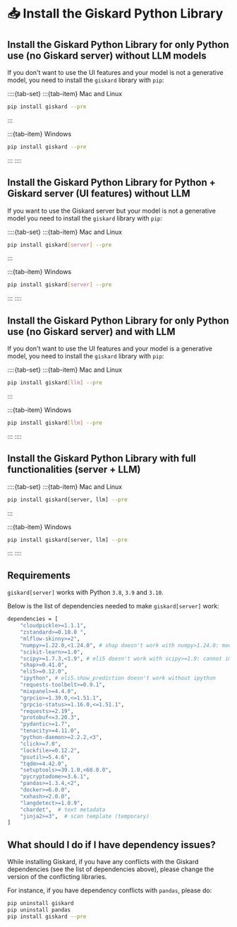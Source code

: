 # 📥 Install the Giskard Python Library

## Install the Giskard Python Library for only Python use (no Giskard server) without LLM models

If you don't want to use the UI features and your model is not a generative model, you need to install the `giskard` library with `pip`:

::::{tab-set}
:::{tab-item} Mac and Linux

```sh
pip install giskard --pre
```

:::

:::{tab-item} Windows

```sh
pip install giskard --pre
```

:::
::::

## Install the Giskard Python Library for Python + Giskard server (UI features) without LLM

If you want to use the Giskard server but your model is not a generative model you need to install the `giskard` library with `pip`:

::::{tab-set}
:::{tab-item} Mac and Linux

```sh
pip install giskard[server] --pre
```

:::

:::{tab-item} Windows

```sh
pip install giskard[server] --pre
```

:::
::::


## Install the Giskard Python Library for only Python use (no Giskard server) and with LLM

If you don't want to use the UI features and your model is a generative model, you need to install the `giskard` library with `pip`:

::::{tab-set}
:::{tab-item} Mac and Linux

```sh
pip install giskard[llm] --pre
```

:::

:::{tab-item} Windows

```sh
pip install giskard[llm] --pre
```

:::
::::

## Install the Giskard Python Library with full functionalities (server + LLM)

::::{tab-set}
:::{tab-item} Mac and Linux

```sh
pip install giskard[server, llm] --pre
```

:::

:::{tab-item} Windows

```sh
pip install giskard[server, llm] --pre
```

:::
::::
## Requirements

`giskard[server]` works with Python `3.8`, `3.9` and `3.10`.

Below is the list of dependencies needed to make `giskard[server]` work:

```sh
dependencies = [
    "cloudpickle>=1.1.1",
    "zstandard>=0.10.0 ",
    "mlflow-skinny>=2",
    "numpy>=1.22.0,<1.24.0", # shap doesn't work with numpy>1.24.0: module 'numpy' has no attribute 'int'
    "scikit-learn>=1.0",
    "scipy>=1.7.3,<1.9", # eli5 doesn't work with scipy>=1.9: cannot import name 'itemfreq' from 'scipy.stats'
    "shap>=0.41.0",
    "eli5>=0.12.0",
    "ipython", # eli5.show_prediction doesn't work without ipython
    "requests-toolbelt>=0.9.1",
    "mixpanel>=4.4.0",
    "grpcio>=1.39.0,<=1.51.1",
    "grpcio-status>=1.16.0,<=1.51.1",
    "requests>=2.19",
    "protobuf<=3.20.3",
    "pydantic>=1.7",
    "tenacity>=4.11.0",
    "python-daemon>=2.2.2,<3",
    "click>=7.0",
    "lockfile>=0.12.2",
    "psutil>=5.4.6",
    "tqdm>=4.42.0",
    "setuptools>=39.1.0,<68.0.0",
    "pycryptodome>=3.6.1",
    "pandas>=1.3.4,<2",
    "docker>=6.0.0",
    "xxhash>=2.0.0",
    "langdetect>=1.0.9",
    "chardet",  # text metadata
    "jinja2>=3",  # scan template (temporary)
]
```

## What should I do if I have dependency issues?

While installing Giskard, if you have any conflicts with the Giskard dependencies (see the list of dependencies above), please change the version of the conflicting libraries. 

For instance, if you have dependency conflicts with `pandas`, please do:
```sh
pip uninstall giskard
pip uninstall pandas
pip install giskard --pre
```
